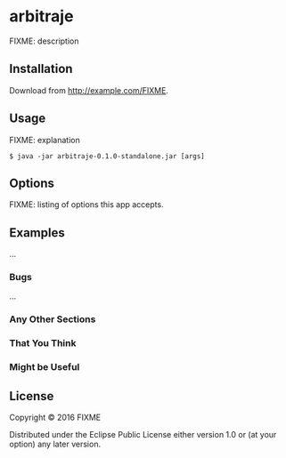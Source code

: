 # arbitraje

FIXME: description

## Installation

Download from http://example.com/FIXME.

## Usage

FIXME: explanation

    $ java -jar arbitraje-0.1.0-standalone.jar [args]

## Options

FIXME: listing of options this app accepts.

## Examples

...

### Bugs

...

### Any Other Sections
### That You Think
### Might be Useful

## License

Copyright © 2016 FIXME

Distributed under the Eclipse Public License either version 1.0 or (at
your option) any later version.
